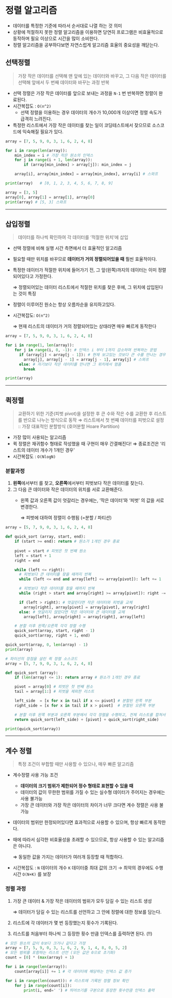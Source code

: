 # 정렬 알고리즘

- 데이터를 특정한 기준에 따라서 순서대로 나열 하는 것 의미
- 상황에 적절하지 못한 정렬 알고리즘을 이용하면 당연히 프로그램은 비효율적으로 동작하며 필요 이상으로 시간을 많이 소비한다.
- 정렬 알고리즘을 공부하다보면 자연스럽게 알고리즘 효율의 중요성을 깨닫는다.

## 선택정렬

> 가장 작은 데이터를 선택해 맨 앞에 있는 데이터와 바꾸고, 그 다음 작은 데이터를 선택해 앞에서 두 번째 데이터와 바꾸는 과정 반복
> 
- 선택 정렬은 가장 작은 데이터를 앞으로 보내는 과정을 `N-1` 번 반복하면 정렬이 완료된다.
- 시간복잡도 : `O(n^2)`
    - 선택 정렬을 이용하는 경우 데이터의 개수가 10,000개 이상이면 정렬 속도가 급격히 느려진다.
- 특정한 리스트에서 가장 작은 데이터를 찾는 일이 코딩테스트에서 잦으므로 소스코드에 익숙해질 필요가 있다.

```python
array = [7, 5, 9, 0, 3, 1, 6, 2, 4, 8]

for i in range(len(array)):
    min_index = i # 가장 작은 원소의 인덱스
    for j in range(i + 1, len(array)):
        if (array[min_index] > array[j]): min_index = j

    array[i], array[min_index] = array[min_index], array[i] # 스와프

print(array)   # [0, 1, 2, 3, 4, 5, 6, 7, 8, 9]
```

```python
array = [3, 5]
array[0], array[1] = array[1], array[0]
print(array) # [5, 3] 스와프 
```

---

## 삽입정렬

> 데이터를 하나씩 확인하여 각 데이터를 ‘적절한 위치’에 삽입
> 
- 선택 정렬에 비해 실행 시간 측면에서 더 효율적인 알고리즘
- 필요할 때만 위치를 바꾸므로 **데이터가 거의 정렬되어있을 때** 훨씬 효율적이다.
- 특정한 데이터가 적절한 위치에 들어가기 전, 그 앞(왼쪽)까지의 데이터는 이미 정렬되어있다고 가정한다.
    
    ⇒ 정렬되어있는 데이터 리스트에서 적절한 위치를 찾은 후에, 그 위치에 삽입된다는 것이 특징
    
- 정렬이 이루어진 원소는 항상 오름차순을 유지하고있다.
- 시간복잡도: `O(n^2)`
    
    ⇒ 현재 리스트의 데이터가 거의 정렬되어있는 상태라면 매우 빠르게 동작한다
    

```python
array = [7, 5, 9, 0, 3, 1, 6, 2, 4, 8]

for i in range(1, len(array)):
    for j in range(i, 0, -1): # 인덱스 i 부터 1까지 감소하며 반복하는 문법
      if (array[j] < array[j - 1]): # 현재 보고있는 것보다 큰 수를 만나는 경우 한 칸씩 왼쪽으로 이동
        array[j], array[j - 1] = array[j - 1], array[j] # 스와프
      else: # 자기보다 작은 데이터를 만나면 그 위치에서 멈춤
        break

print(array)
```

---

## 퀵정렬

> 교환하기 위한 기준(피벗 pivot)을 설정한 후 큰 수와 작은 수를 교환한 후
리스트를 반으로 나누는 방식으로 동작
⇒ 리스트에서 첫 번째 데이터를 피벗으로 설정 :: 가장 대표적인 분할방식 (호어분할 Hoare Partition)
> 
- 가장 많이 사용되는 알고리즘
- 퀵 정렬은 재귀함수 형태로 작성했을 때 구현이 매우 간결해진다! ⇒ 종료조건은 ‘리스트의 데이터 개수가 1개인 경우’
- 시간복잡도 : `O(NlogN)`

### 분할과정

1. **왼쪽**에서부터  를 찾고, **오른쪽**에서부터 피벗보다 작은 데이터를 찾는다.
2. 그 다음 큰 데이터와 작은 데이터의 위치를 서로 교환해준다.
    - 왼쪽 값과 오른쪽 값이 엇갈리는 경우에는, ‘작은 데이터’와 ‘피벗’ 의 값을 서로 변경한다.
        
        ⇒ 피벗에 대하여 정렬이 수행됨 (=분할 / 파티션)
        

```python
array = [5, 7, 9, 0, 3, 1, 6, 2, 4, 8]

def quick_sort (array, start, end):
    if (start >= end): return # 원소가 1개인 경우 종료
    
    pivot = start # 피벗은 첫 번째 원소
    left = start + 1
    right = end

    while (left <= right):
      # 피벗보다 큰 데이터를 찾을 때까지 반복
      while (left <= end and array[left] <= array[pivot]): left += 1

      # 피벗보다 작은 데이터를 찾을 때까지 반복
      while (right > start and array[right] >= array[pivot]): right -= 1

      if (left > right): # 엇갈린다면 작은 데이터와 피벗을 교체
        array[right], array[pivot] = array[pivot], array[right]
      else: # 엇갈리지 않았다면 작은 데이터와 큰 데이터를 교체
        array[left], array[right] = array[right], array[left]

    # 분할 이후 왼쪽/오른쪽 각각 정렬 수행
    quick_sort(array, start, right - 1)
    quick_sort(array, right + 1, end)

quick_sort(array, 0, len(array) - 1)
print(array)
```

```python
# 파이선의 장점을 살린 퀵 정렬 소스코드
array = [5, 7, 9, 0, 3, 1, 6, 2, 4, 8]

def quick_sort (array):
    if (len(array) <= 1): return array # 원소가 1개인 경우 종료

    pivot = array[0] # 피벗은 첫 번째 원소
    tail = array[1:] # 피벗을 제외한 리스트

    left_side  = [x for x in tail if x <= pivot] # 분할된 왼쪽 부분
    right_side = [x for x in tail if x > pivot]  # 분할된 오른쪽 부분

    # 분할 이후 왼쪽 부분과 오른쪽 부분에서 각각 정렬을 수행하고, 전체 리스트를 합쳐서 반환
    return quick_sort(left_side) + [pivot] + quick_sort(right_side)

print(quick_sort(array))
```

---

## 계수 정렬

> 특정 조건이 부합할 때만 사용할 수 있으나, 매우 빠른 알고리즘
> 
- 계수정렬 사용 가능 조건
    - **데이터의 크기 범위가 제한되어 정수 형태로 표현할 수 있을 때**
    - 데이터의 값이 무한한 범위를 가질 수 있는 실수형 데이터가 주어지는 경우에는 사용 불가능
    - 가장 큰 데이터와 가장 작은 데이터의 차이가 너무 크다면 계수 정렬은 사용 불가능
- 데이터의 범위만 한정되어있다면 효과적으로 사용할 수 있으며, 항상 빠르게 동작한다.
- 때에 따라서 심각한 비효율성을 초래할 수 있으므로, 항상 사용할 수 있는 알고리즘은 아니다.
    
    ⇒ 동일한 값을 가지는 데이터가 여러개 등장할 때 적합하다.
    
- 시간복잡도 : `N` 데이터의 개수 `K` 데이터중 최대 값의 크기 → 최악의 경우에도 수행시간 `O(N+K)` 를 보장

### 정렬 과정

1. 가장 큰 데이터 & 가장 작은 데이터의 범위가 모두 담길 수 있는 리스트 생성
    
    ⇒ 데이터가 담길 수 있는 리스트를 선언하고 그 안에 정렬에 대한 정보를 담는다.
    
2. 리스트에 각 데이터가 몇 번 등장했는지 횟수가 기록된다.
3. 리스트를 처음부터 하나씩 그 등장한 횟수 만큼 인덱스를 출력하면 된다. (!!)

```python
# 모든 원소의 값이 0보다 크거나 같다고 가정
array = [7, 5, 9, 0, 3, 1, 6, 2, 9, 1, 4, 8, 0, 5, 2]
# 모든 범위를 포함하는 리스트 선언 (모든 값은 0으로 초기화)
count = [0] * (max(array) + 1)

for i in range(len(array)):
    count[array[i]] += 1 # 각 데이터에 해당하는 인덱스 값 증가

for i in range(len(count)): # 리스트에 기록된 정렬 정보 확인
    for j in range(count[i]):
        print(i, end=' ') # 띄어쓰기를 구분으로 등장한 횟수만큼 인덱스 출력
```